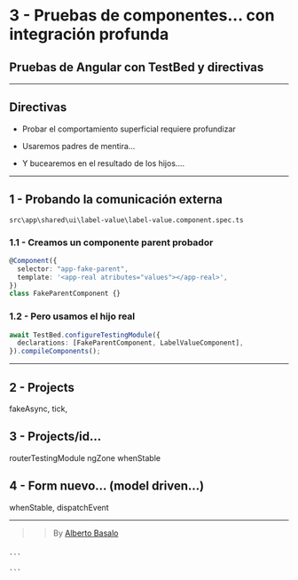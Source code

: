 # 3 - Pruebas de componentes... con integración profunda

## Pruebas de Angular con TestBed y directivas

---

## Directivas

- Probar el comportamiento superficial requiere profundizar

- Usaremos padres de mentira...

- Y bucearemos en el resultado de los hijos....

---

## 1 - Probando la comunicación externa

`src\app\shared\ui\label-value\label-value.component.spec.ts`

### 1.1 - Creamos un componente parent probador

```typescript
@Component({
  selector: "app-fake-parent",
  template: '<app-real atributes="values"></app-real>',
})
class FakeParentComponent {}
```

### 1.2 - Pero usamos el hijo real

```typescript
await TestBed.configureTestingModule({
  declarations: [FakeParentComponent, LabelValueComponent],
}).compileComponents();
```

---

## 2 - Projects

fakeAsync, tick,

## 3 - Projects/id...

routerTestingModule ngZone whenStable

## 4 - Form nuevo... (model driven...)

whenStable, dispatchEvent

---

> > By [Alberto Basalo](https://twitter.com/albertobasalo)

````

```

```
````
